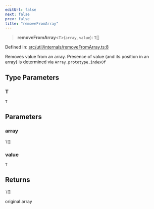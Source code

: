 ```yaml
---
editUrl: false
next: false
prev: false
title: "removeFromArray"
---
```


> **removeFromArray**\<`T`\>(`array`, `value`): `T`[]

Defined in: [src/util/internals/removeFromArray.ts:8](https://github.com/fabricjs/fabric.js/blob/8206f10a405480a7ba988ff6cfdde6412c1f13f8/src/util/internals/removeFromArray.ts#L8)

Removes value from an array.
Presence of value (and its position in an array) is determined via `Array.prototype.indexOf`

## Type Parameters

### T

`T`

## Parameters

### array

`T`[]

### value

`T`

## Returns

`T`[]

original array

